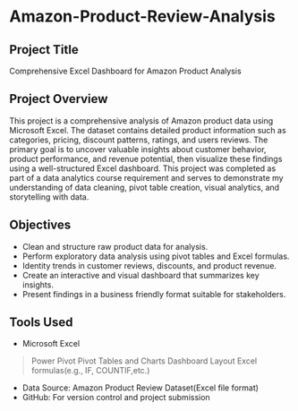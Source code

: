 #  Amazon-Product-Review-Analysis
##  Project Title
Comprehensive Excel Dashboard for Amazon Product Analysis
##  Project Overview 
This project is a comprehensive analysis of Amazon product data using Microsoft Excel. The dataset contains detailed product information such as categories, pricing, discount patterns, ratings, and users reviews. The primary goal is to uncover valuable insights about customer behavior, product performance, and revenue potential, then visualize these findings using a well-structured Excel dashboard. 
This project was completed as part of a data analytics course requirement and serves to demonstrate my understanding of data cleaning, pivot table creation, visual analytics, and storytelling with data.  
##  Objectives
- Clean and structure raw product data for analysis.
- Perform exploratory data analysis using pivot tables and Excel formulas.
- Identity trends in customer reviews, discounts, and product revenue.
- Create an interactive and visual dashboard that summarizes key insights.
- Present findings in a business friendly format suitable for stakeholders.
##  Tools Used
- Microsoft Excel
 > Power Pivot
 > Pivot Tables and Charts
 > Dashboard Layout
 > Excel formulas(e.g., IF, COUNTIF,etc.)
- Data Source: Amazon Product Review Dataset(Excel file format)
- GitHub: For version control and project submission
